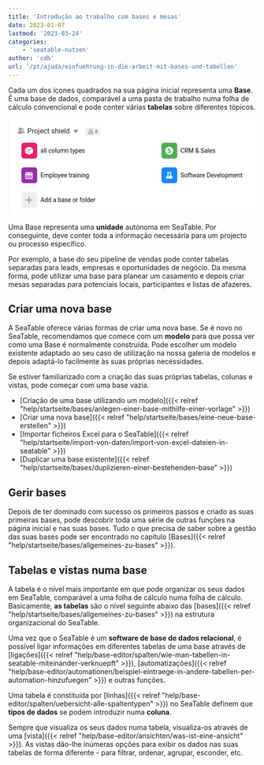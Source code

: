 ```yaml
---
title: 'Introdução ao trabalho com bases e mesas'
date: 2023-01-07
lastmod: '2023-03-24'
categories:
    - 'seatable-nutzen'
author: 'cdb'
url: '/pt/ajuda/einfuehrung-in-die-arbeit-mit-bases-und-tabellen'
---
```


Cada um dos ícones quadrados na sua página inicial representa uma **Base**. É uma base de dados, comparável a uma pasta de trabalho numa folha de cálculo convencional e pode conter várias **tabelas** sobre diferentes tópicos.

![Vista geral da base em SeaTable](images/base-overview.png)

Uma Base representa uma **unidade** autónoma em SeaTable. Por conseguinte, deve conter toda a informação necessária para um projecto ou processo específico.

Por exemplo, a base do seu pipeline de vendas pode conter tabelas separadas para leads, empresas e oportunidades de negócio. Da mesma forma, pode utilizar uma base para planear um casamento e depois criar mesas separadas para potenciais locais, participantes e listas de afazeres.

## Criar uma nova base

A SeaTable oferece várias formas de criar uma nova base. Se é novo no SeaTable, recomendamos que comece com um **modelo** para que possa ver como uma Base é normalmente construída. Pode escolher um modelo existente adaptado ao seu caso de utilização na nossa galeria de modelos e depois adaptá-lo facilmente às suas próprias necessidades.

Se estiver familiarizado com a criação das suas próprias tabelas, colunas e vistas, pode começar com uma base vazia.

- [Criação de uma base utilizando um modelo]({{< relref "help/startseite/bases/anlegen-einer-base-mithilfe-einer-vorlage" >}})
- [Criar uma nova base]({{< relref "help/startseite/bases/eine-neue-base-erstellen" >}})
- [Importar ficheiros Excel para o SeaTable]({{< relref "help/startseite/import-von-daten/import-von-excel-dateien-in-seatable" >}})
- [Duplicar uma base existente]({{< relref "help/startseite/bases/duplizieren-einer-bestehenden-base" >}})

## Gerir bases

Depois de ter dominado com sucesso os primeiros passos e criado as suas primeiras bases, pode descobrir toda uma série de outras funções na página inicial e nas suas bases. Tudo o que precisa de saber sobre a gestão das suas bases pode ser encontrado no capítulo [Bases]({{< relref "help/startseite/bases/allgemeines-zu-bases" >}}).

## Tabelas e vistas numa base

A tabela é o nível mais importante em que pode organizar os seus dados em SeaTable, comparável a uma folha de cálculo numa folha de cálculo. Basicamente, **as tabelas** são o nível seguinte abaixo das [bases]({{< relref "help/startseite/bases/allgemeines-zu-bases" >}}) na estrutura organizacional do SeaTable.

Uma vez que o SeaTable é um **software de base de dados relacional**, é possível ligar informações em diferentes tabelas de uma base através de [ligações]({{< relref "help/base-editor/spalten/wie-man-tabellen-in-seatable-miteinander-verknuepft" >}}), [automatizações]({{< relref "help/base-editor/automationen/beispiel-eintraege-in-andere-tabellen-per-automation-hinzufuegen" >}}) e outras funções.

Uma tabela é constituída por [linhas]({{< relref "help/base-editor/spalten/uebersicht-alle-spaltentypen" >}}) no SeaTable definem que **tipos de dados** se podem introduzir numa **coluna**.

Sempre que visualiza os seus dados numa tabela, visualiza-os através de uma [vista]({{< relref "help/base-editor/ansichten/was-ist-eine-ansicht" >}}). As vistas dão-lhe inúmeras opções para exibir os dados nas suas tabelas de forma diferente - para filtrar, ordenar, agrupar, esconder, etc.
